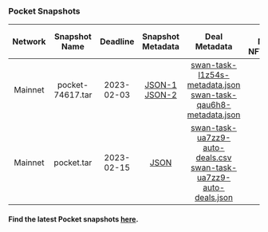 ### Pocket Snapshots

| Network | Snapshot Name | Deadline | Snapshot Metadata | Deal Metadata | Deal Metadata NFT(opensea) |
| :-: | :-: | :-: | :-: | :-: | :-: |
| Mainnet | pocket-74617.tar | 2023-02-03 | [JSON-1]( 2023-02-03_74617/pocket-snapshot-74617-20230203-1.json ':include') <br> [JSON-2]( 2023-02-03_74617/pocket-snapshot-74617-20230203-1.json ':include') | [swan-task-l1z54s-metadata.json](2023-02-03_74617/swan-task-l1z54s-metadata.json ':include')  <br> [swan-task-qau6h8-metadata.json](2023-02-03_74617/swan-task-qau6h8-metadata.json ':include') | |
| Mainnet | pocket.tar | 2023-02-15 | [JSON]( 2023-02-03_74617/pocket-snapshot-74617-20230203-1.json ':include') | [swan-task-ua7zz9-auto-deals.csv](2023-02-15/swan-task-ua7zz9-auto-deals.csv ':include') <br> [swan-task-ua7zz9-auto-deals.json](2023-02-03_74617/swan-task-l1z54s-metadata.json ':include') | |
#### Find the latest Pocket snapshots [here](https://github.com/pokt-foundation/pocket-snapshotter).
